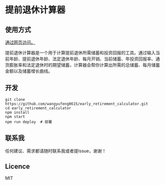 # 提前退休计算器

## 使用方式

[通过网页访问。](https://wangyufeng0615.github.io/early_retirement_calculator/)

提前退休计算器是一个用于计算提前退休所需储蓄和投资回报的工具。通过输入当前年龄、提前退休年龄、法定退休年龄、每月开销、当前储蓄、年投资回报率、通货膨胀率和法定退休时的期望储蓄，计算器会帮你计算出所需的总储蓄、每月储蓄金额以及储蓄增长曲线。

## 开发

```
git clone https://github.com/wangyufeng0615/early_retirement_calculator.git
cd early_retirement_calculator
npm install
npm start
npm run deploy  # 部署
```

## 联系我

任何建议、需求都请随时联系我或者提Issue，谢谢！

## Licence
 
MIT